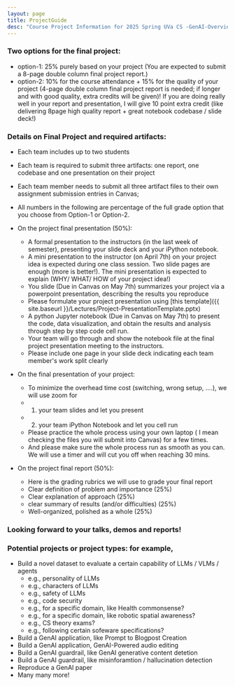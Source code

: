 ```yaml
---
layout: page
title: ProjectGuide
desc: "Course Project Information for 2025 Spring UVa CS -GenAI-Overview"
---
```



### Two options for the final project: 
  + option-1: 25% purely based on your project (You are expected to submit a 8-page double column final project report.) 
  + option-2:  10% for the course attendance + 15% for the quality of your project (4-page double column final project report is needed; if longer and with good quality, extra credits will be given)!  If you are doing really well in your report and presentation, I will give 10 point extra credit (like delivering 8page high quality report + great notebook codebase / slide deck!)



### Details on Final Project and required artifacts: 

+ Each team includes up to two students 
+ Each team is required to submit three artifacts: one report, one codebase and one presentation on their project
+ Each team member needs to submit all three artifact files to their own assignment submission entries in Canvas; 

+ All numbers in the following are percentage of the full grade option that you choose from Option-1 or Option-2. 

+ On the project final presentation (50%): 
  - A formal presentation to the instructors (in the last week of semester), presenting your slide deck and your iPython notebook. 
  - A mini presentation to the instructor (on April 7th) on your project idea is expected during one class session. Two slide pages are enough (more is better!). The mini presentation is expected to explain  (WHY/ WHAT/ HOW of your project idea!)
  - You slide (Due in Canvas on May 7th) summarizes your project via a powerpoint presentation, describing the results you reproduce 
  - Please formulate your project presentation using [this template]({{ site.baseurl }}/Lectures/Project-PresentationTemplate.pptx)
  - A python Jupyter notebook (Due in Canvas on May 7th) to present the code, data visualization, and obtain the results and analysis through step by step code cell run. 
  - Your team will go through and show the notebook file at the final project presentation meeting to the instructors. 
  - Please include one page in your slide deck indicating each team member's work split clearly 


+ On the final presentation of your project: 
  - To minimize the overhead time cost (switching, wrong setup, ….), we will use zoom for
  - 1. your team slides and let you present
  - 2. your team iPython Notebook and let you cell run
  - Please practice the whole process using your own laptop ( I mean checking the files you will submit into Canvas) for a few times.
  - And please make sure the whole process run as smooth as you can. We will use a timer and will cut you off when reaching 30 mins.


+ On the project final report (50%): 
  - Here is the grading rubrics we will use to grade your final report 
  - Clear definition of problem and importance (25%)
  - Clear explanation of approach (25%)
  - clear summary of results (and/or difficulties) (25%)
  - Well-organized, polished as a whole (25%) 


### Looking forward to your talks, demos and reports! 

### Potential projects or project types: for example, 
- Build a novel dataset to evaluate a certain capability of LLMs / VLMs / agents
  + e.g., personality of LLMs 
  + e.g., characters of LLMs 
  + e.g., safety of LLMs
  + e.g., code security 
  + e.g., for a specific domain, like Health commonsense? 
  + e.g., for a specific domain, like robotic spatial awareness?
  + e.g., CS theory exams?
  + e.g., following certain sofeware specifications?  
- Build a GenAI application, like Prompt to Blogpost Creation  
- Build a GenAI application, GenAI-Powered audio editing
- Build a GenAI guardrail, like GenAI generative content detetion 
- Build a GenAI guardrail, like misinforamtion / hallucination detection 
- Reproduce a GenAI paper 
- Many many more! 


